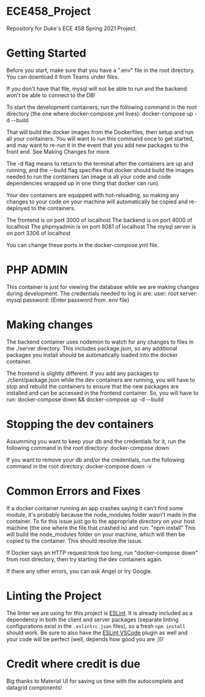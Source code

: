 # ECE458_Project

Repository for Duke's ECE 458 Spring 2021 Project.

# Getting Started

Before you start, make sure that you have a ".env" file in the root directory. You can download it from Teams under files.

If you don't have that file, mysql will not be able to run and the backend won't be able to connect to the DB!

To start the development containers, run the following command in the root directory (the one where docker-compose.yml lives):
docker-compose up -d --build

That will build the docker images from the Dockerfiles, then setup and run all your containers. You will want to run this command once to get started, and may want to re-run it in the event that you add new packages to the front end. See Making Changes for more.

The -d flag means to return to the terminal after the containers are up and running, and the --build flag specifies that docker should build the images needed to run the containers (an image is all your code and code dependencies wrapped up in one thing that docker can run).

Your dev containers are equipped with hot-reloading, so making any changes to your code on your machine will
automatically be copied and re-deployed to the containers.

The frontend is on port 3000 of localhost
The backend is on port 4000 of localhost
The phpmyadmin is on port 8081 of localhost
The mysql server is on port 3306 of localhost

You can change these ports in the docker-compose.yml file.

# PHP ADMIN

This container is just for viewing the database while we are making changes during development. The credentials needed to log in are:
user: root
server: mysql
password: {Enter password from .env file}

# Making changes

The backend container uses nodemon to watch for any changes to files in the ./server directory. This includes package.json, so
any additional packages you install should be automatically loaded into the docker container.

The frontend is slightly different. If you add any packages to ./client/package.json while the dev containers are running, you will have to stop and rebuild the containers to ensure that the new packages are installed and can be accessed in the frontend container. So, you will have to run:
docker-compose down && docker-compose up -d --build

# Stopping the dev containers

Assumming you want to keep your db and the credentials for it, run the following command in the root directory:
docker-compose down

If you want to remove your db and/or the credentials, run the following command in the root directory:
docker-compose down -v

# Common Errors and Fixes

If a docker container running an app crashes saying it can't find some module, it's probably because the node_modules folder wasn't
made in the container. To fix this issue just go to the appropriate directory on your host machine (the one where the file that crashed is) and run:
"npm install"
This will build the node_modules folder on your machine, which will then be copied to the container. This should resolve the issue.

If Docker says an HTTP request took too long, run "docker-compose down" from root directory, then try starting the dev containers again.

If there any other errors, you can ask Angel or try Google.

# Linting the Project
The linter we are using for this project is [ESLint](https://eslint.org/). It is already included as a dependency in both the client and server packages (separate linting configurations exist in the `.eslintrc.json` files), so a fresh `npm install` should work. Be sure to also have the [ESLint VSCode](https://eslint.org/) plugin as well and your code will be perfect (well, depends how good you are ;))!

# Credit where credit is due
Big thanks to Material UI for saving us time with the autocomplete and datagrid components!